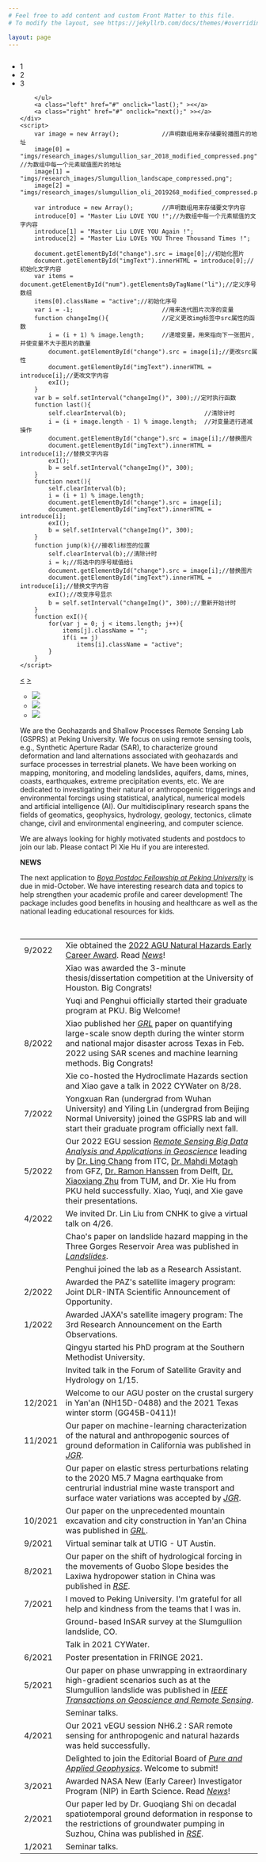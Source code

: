 ```yaml
---
# Feel free to add content and custom Front Matter to this file.
# To modify the layout, see https://jekyllrb.com/docs/themes/#overriding-theme-defaults

layout: page
---
```

<html>
<head>
<meta charset="utf-8">
<link rel="stylesheet" type="text/css" href="style.css">
<title>explem</title>
</head>
<body>
	<div class="box">
		<img id="change" src="../image1.png" alt="" />
		<div id="imgText" class="text"></div>
		<ul id="num" class="imgBottom">
			<li class onClick="jump(0)" >1</li>
			<li class onClick="jump(1)" >2</li>
			<li class onClick="jump(2)" >3</li>

		</ul>
		<a class="left" href="#" onclick="last();" ><</a>
		<a class="right" href="#" onclick="next();" >></a>
	</div>
	<script>
		var image = new Array();			//声明数组用来存储要轮播图片的地址
		image[0] = "imgs/research_images/slumgullion_sar_2018_modified_compressed.png";			//为数组中每一个元素赋值图片的地址
		image[1] = "imgs/research_images/Slumgullion_landscape_compressed.png";
		image[2] = "imgs/research_images/slumgullion_oli_2019268_modified_compressed.png";
		
		var introduce = new Array();		//声明数组用来存储要文字内容
		introduce[0] = "Master Liu LOVE YOU !";//为数组中每一个元素赋值的文字内容
		introduce[1] = "Master Liu LOVE YOU Again !";
		introduce[2] = "Master Liu LOVEs YOU Three Thousand Times !";

		document.getElementById("change").src = image[0];//初始化图片
		document.getElementById("imgText").innerHTML = introduce[0];//初始化文字内容
		var items = document.getElementById("num").getElementsByTagName("li");//定义序号数组
		items[0].className = "active";//初始化序号
		var i = -1;							//用来迭代图片次序的变量
		function changeImg(){				//定义更改img标签中src属性的函数	
			i = (i + 1) % image.length;		//递增变量，用来指向下一张图片,并使变量不大于图片的数量
			document.getElementById("change").src = image[i];//更改src属性
			document.getElementById("imgText").innerHTML = introduce[i];//更改文字内容
			exI();
		}
		var b = self.setInterval("changeImg()", 300);//定时执行函数
		function last(){
			self.clearInterval(b);						//清除计时
			i = (i + image.length - 1) % image.length;	//对变量进行递减操作	
			document.getElementById("change").src = image[i];//替换图片
			document.getElementById("imgText").innerHTML = introduce[i];//替换文字内容
			exI();
			b = self.setInterval("changeImg()", 300);
		}
		function next(){
			self.clearInterval(b);
			i = (i + 1) % image.length;	
			document.getElementById("change").src = image[i];
			document.getElementById("imgText").innerHTML = introduce[i];
			exI();
			b = self.setInterval("changeImg()", 300);
		}
		function jump(k){//接收li标签的位置
			self.clearInterval(b);//清除计时
			i = k;//将选中的序号赋值给i
			document.getElementById("change").src = image[i];//替换图片
			document.getElementById("imgText").innerHTML = introduce[i];//替换文字内容
			exI();//改变序号显示
			b = self.setInterval("changeImg()", 300);//重新开始计时
		}
		function exI(){
			for(var j = 0; j < items.length; j++){
				items[j].className = "";
				if(i == j)
					items[i].className = "active";
			}
		}
	</script>
</body>
</html>

<html>
	<head>
    	        <meta charset="utf-8">
		<meta name="viewport" content="width=device-width, user-scalable=no,
		initial-sale=1.0, maximum-scale=1.0, minimum-scale=1.0"/>
		<title></title>
		<link rel="stylesheet" type="text/css" href="photoSlide/index.css"/>
		<script src="photoSlide/animate.js"></script>
		<script src="photoSlide/index.js"></script>
	</head>
	<body>
		<div class="main">
			<!-- 左按钮 -->
			<a href="javascript:;" class="left">&lt;</a>
			<!-- 右按钮 -->
			<a href="javascript:;" class="right">&gt;</a>
			<!-- 滚动区 -->
			<ul>
				<li>
					<a href="#"><img src="imgs/research_images/slumgullion_sar_2018_modified_compressed.png"></a>
				</li>
				<li>
					<a href="#"><img src="imgs/research_images/Slumgullion_landscape_compressed.png"></a>
				</li>
				<li>
					<a href="#"><img src="imgs/research_images/slumgullion_oli_2019268_modified_compressed.png"></a>
				</li>
			</ul>
			<!-- 小圆 -->
			<ol class="circle">
			</ol>
		</div>
	</body>
	</html>
We are the Geohazards and Shallow Processes Remote Sensing Lab (GSPRS) at Peking University. We focus on using remote sensing tools, e.g., Synthetic Aperture Radar (SAR), to characterize ground deformation and land alternations associated with geohazards and surface processes in terrestrial planets. We have been working on mapping, monitoring, and modeling landslides, aquifers, dams, mines, coasts, earthquakes, extreme precipitation events, etc. We are dedicated to investigating their natural or anthropogenic triggerings and environmental forcings using statistical, analytical, numerical models and artificial intelligence (AI). Our multidisciplinary research spans the fields of geomatics, geophysics, hydrology, geology, tectonics, climate change, civil and environmental engineering, and computer science.

We are always looking for highly motivated students and postdocs to join our lab. Please contact PI Xie Hu if you are interested.

**NEWS**

<body>
    <p>The next application to <a href="https://postdocs.pku.edu.cn/tzgg/134998.htm" target="_blank"><i>Boya Postdoc Fellowship at Peking University</i></a> is due in mid-October. We have interesting research data and topics to help strengthen your academic profile and career development! The package includes good benefits in housing and healthcare as well as the national leading educational resources for kids.</p>
    <br>
    <table>
        <tbody>
            <tr>
                <td>9/2022</td>
                <td>Xie obtained the <a href="https://eos.org/agu-news/2022-agu-section-awardees-and-named-lecturers" target="_blank">2022 AGU Natural Hazards Early Career Award</a>. Read <a href="https://mp.weixin.qq.com/s/YTeDEQdhrV15d6SxjbNf-w" target="_blank"><i>News</i></a>!</td>
            </tr>
            <tr>
                <td>&nbsp;</td> 
                <td>Xiao was awarded the 3-minute thesis/dissertation competition at the University of Houston. Big Congrats!</td>
            </tr>
            <tr>
                <td>&nbsp;</td> 
                <td>Yuqi and Penghui officially started their graduate program at PKU. Big Welcome!</td>
            </tr>
            <tr>
                <td>8/2022</td>
                <td>Xiao published her <a href="https://doi.org/10.1029/2022GL099119" target="_blank"><i>GRL</i></a> paper on quantifying large-scale snow depth during the winter storm and national major disaster across Texas in Feb. 2022 using SAR scenes and machine learning methods. Big Congrats!</td>
            </tr>
            <tr>
                <td>&nbsp;</td> 
                <td>Xie co-hosted the Hydroclimate Hazards section and Xiao gave a talk in 2022 CYWater on 8/28.</td>
            </tr>
            <tr>
                <td>7/2022</td>
                <td>Yongxuan Ran (undergrad from Wuhan University) and Yiling Lin (undergrad from Beijing Normal University) joined the GSPRS lab and will start their graduate program officially next fall.</td>
            </tr>
            <tr>
                <td>5/2022</td>
                <td>Our 2022 EGU session <a href="https://meetingorganizer.copernicus.org/EGU22/session/43347" target="_blank"><i>Remote Sensing Big Data Analysis and Applications in Geoscience</i></a> leading by <a href="https://research.utwente.nl/en/persons/ling-chang" target="_blank">Dr. Ling Chang</a> from ITC, <a href="https://www.gfz-potsdam.de/en/staff/mahdi.motagh" target="_blank">Dr. Mahdi Motagh</a> from GFZ, <a href="https://www.tudelft.nl/en/ceg/about-faculty/departments/geoscience-remote-sensing/staff/scientific-staff/profdrir-rf-ramon-hanssen/" target="_blank">Dr. Ramon Hanssen</a> from Delft, <a href="https://www.professoren.tum.de/en/zhu-xiaoxiang/" target="_blank">Dr. Xiaoxiang Zhu</a> from TUM, and Dr. Xie Hu from PKU held successfully. Xiao, Yuqi, and Xie gave their presentations.</td>
            </tr>
            <tr>
                <td>4/2022</td>
                <td>We invited Dr. Lin Liu from CNHK to give a virtual talk on 4/26.</td>
            </tr>
            <tr>
                <td>&nbsp;</td> 
                <td>Chao's paper on landslide hazard mapping in the Three Gorges Reservoir Area was published in <a href="https://doi.org/10.1007/s10346-021-01796-1" target="_blank"><i>Landslides</i></a>.</td>
            </tr>
            <tr>
                <td>&nbsp;</td> 
                <td>Penghui joined the lab as a Research Assistant.</td>
            </tr>
            <tr>
                <td>2/2022</td>
                <td>Awarded the PAZ's satellite imagery program: Joint DLR-INTA Scientific Announcement of Opportunity.</td>
            </tr> 
            <tr>
                <td>1/2022</td>
                <td>Awarded JAXA's satellite imagery program: The 3rd Research Announcement on the Earth Observations.</td>
            </tr>
            <tr>
                <td>&nbsp;</td> 
                <td>Qingyu started his PhD program at the Southern Methodist University.</td>
            </tr>
            <tr>
                <td>&nbsp;</td> 
                <td>Invited talk in the Forum of Satellite Gravity and Hydrology on 1/15.</td>
            </tr>
            <tr>
                <td> 12/2021 </td>
                <td> Welcome to our AGU poster on the crustal surgery in Yan'an (NH15D-0488) and the 2021 Texas winter storm (GG45B-0411)!</td>
            </tr>
            <tr>
                <td> 11/2021 </td>
                <td>Our paper on machine-learning characterization of the natural and anthropogenic sources of ground deformation in California was published in <a href="https://doi.org/10.1029/2021JB022373" target="_blank"><i>JGR</i></a>.</td>
            </tr>
            <tr>
                <td>&nbsp;</td>
                <td>Our paper on elastic stress perturbations relating to the 2020 M5.7 Magna earthquake from centrurial industrial mine waste transport and surface water variations was accepted by <a href="https://meetingorganizer.copernicus.org/EGU22/session/43347" target="_blank"><i>JGR</i></a>.</td>
            </tr>
            <tr>
                <td> 10/2021 </td>
                <td>Our paper on the unprecedented mountain excavation and city construction in Yan'an China was published in <a href="https://doi.org/10.1029/2021GL095230" target="_blank"><i>GRL</i></a>.</td>
            </tr>
            <tr>
                <td>9/2021</td>
                <td>Virtual seminar talk at UTIG - UT Austin.</td>
            </tr>
            <tr>
                <td>8/2021</td>
                <td>Our paper on the shift of hydrological forcing in the movements of Guobo Slope besides the Laxiwa hydropower station in China was published in <a href="https://doi.org/10.1016/j.rse.2021.112664" target="_blank"><i>RSE</i></a>.</td>
            </tr>
            <tr>
                <td>7/2021</td>
                <td>I moved to Peking University. I'm grateful for all help and kindness from the teams that I was in.</td>
            </tr>
            <tr>
                <td>&nbsp;</td>
                <td>Ground-based InSAR survey at the Slumgullion landslide, CO.</td>
            </tr>
            <tr>
                <td>&nbsp;</td>
                <td>Talk in 2021 CYWater.</td>
            </tr>
            <tr>
                <td>6/2021</td>
                <td>Poster presentation in FRINGE 2021.</td>
            </tr>
            <tr>
                <td>5/2021</td>
                <td>Our paper on phase unwrapping in extraordinary high-gradient scenarios such as at the Slumgullion landslide was published in <a href="https://doi.org/10.1109/TGRS.2021.3081039" target="_blank"><i>IEEE Transactions on Geoscience and Remote Sensing</i></a>.</td>
            </tr>
            <tr>
                <td>&nbsp;</td>
                <td>Seminar talks.</td>
            </tr>
            <tr>
                <td>4/2021</td>
                <td>Our 2021 vEGU session NH6.2 : SAR remote sensing for anthropogenic and natural hazards was held successfully.</td>
            </tr>
            <tr>
                <td>&nbsp;</td>
                <td>Delighted to join the Editorial Board of <a href="https://www.springer.com/journal/24" target="_blank"><i>Pure and Applied Geophysics</i></a>. Welcome to submit!</td>
            </tr>
            <tr>
                <td>3/2021</td>
                <td> Awarded NASA New (Early Career) Investigator Program (NIP) in Earth Science. Read <a href="https://www.egr.uh.edu/news/202103/hu-earns-nasa-funding-award" target="_blank"><i>News</i></a>!</td>
            </tr>
            <tr>
                <td>2/2021</td>
                <td>Our paper led by Dr. Guoqiang Shi on decadal spatiotemporal ground deformation in response to the restrictions of groundwater pumping in Suzhou, China was published in <a href="https://doi.org/10.1016/j.rse.2021.112327" target="_blank"><i>RSE</i></a>.</td>
            </tr>
            <tr>
                <td>1/2021</td>
                <td>Seminar talks.</td>
            </tr>
        </tbody>
    </table>
    <br>
    <br>
    <br>
    <br>
</body>
